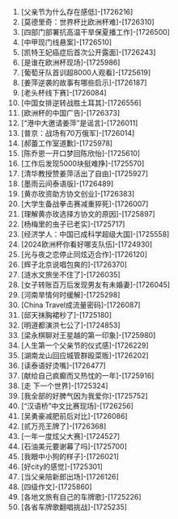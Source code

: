 
1. [父亲节为什么存在感低]-[1726216]
1. [莫德里奇：世界杯比欧洲杯难]-[1726310]
1. [四部门部署抗高温干旱保夏播工作]-[1726500]
1. [中甲现门线悬案]-[1726510]
1. [凯特王妃癌症后首次公开露面]-[1726243]
1. [是谁在欧洲杯现场]-[1725986]
1. [葡萄牙队首训超8000人观看]-[1725619]
1. [姜萍逆袭的故事有哪些启示]-[1726187]
1. [老头杯线下赛]-[1726084]
1. [中国女排逆转战胜土耳其]-[1726556]
1. [欧洲杯的中国广告]-[1726373]
1. [“港中大邀请姜萍”是谣言]-[1726011]
1. [普京：战场有70万俄军]-[1726014]
1. [郝蕾工作室道歉]-[1725978]
1. [陈乔恩一开口梦回陈欣怡]-[1725610]
1. [工作后发现5000块挺难挣]-[1725570]
1. [清华教授赞姜萍活出了自由]-[1725927]
1. [墨雨云间泰语版]-[1726489]
1. [黄亦玫资助方协文创业]-[1726383]
1. [大学生备战拳击赛减重猝死]-[1726007]
1. [理解黄亦玫选择方协文的原因]-[1725897]
1. [杨梅里的虫子已老实]-[1725717]
1. [经济学人：中国已成科学超级大国]-[1725558]
1. [2024欧洲杯你看好哪支队伍]-[1724930]
1. [光与夜之恋停止同炫迈合作]-[1726120]
1. [辉子北京说唱包爽的]-[1726370]
1. [涟水文旅坐不住了]-[1726035]
1. [女子转账百万后发现男友有未婚妻]-[1726045]
1. [河南旱情何时缓解]-[1725298]
1. [China Travel成流量密码]-[1726087]
1. [邱天抹胸裙秒了]-[1725180]
1. [明道都演洪七公了]-[1724853]
1. [梁永棋聊对王星越的第一印象]-[1725980]
1. [人生第一个父亲节的仪式感]-[1726229]
1. [湖南龙山回应城管群殴菜贩]-[1726202]
1. [读泰语好烫嘴]-[1726477]
1. [献给自己疯癫而又热忱的一年]-[1725916]
1. [走 下一个世界]-[1725324]
1. [我全部的好脾气因为我爱你]-[1725752]
1. [“汉语桥”中文比赛现场]-[1726256]
1. [吴勇豪减肥前后对比]-[1726086]
1. [贰万亮王牌了]-[1726368]
1. [一年一度炫父大赛]-[1724527]
1. [石油美元要谢幕了吗]-[1725700]
1. [我眼中小狗的样子]-[1726021]
1. [好city的感觉]-[1725301]
1. [当父亲陪新郎出场]-[1726126]
1. [四级作文]-[1725860]
1. [各地文旅有自己的车牌歌]-[1725226]
1. [各省车牌歌翻唱挑战]-[1725235]
